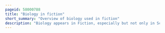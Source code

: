 ```yaml
---
pageid: 58000788
title: "Biology in fiction"
short_summary: "Overview of biology used in fiction"
description: "Biology appears in Fiction, especially but not only in Science Fiction, both in the Shape of real Aspects of the Science, used as Themes or Plot Devices, and in the Form of fictional Elements, whether fictional Extensions or Applications of biological Theory, or through the Invention of fictional Organisms. Major Aspects of Biology found in Fiction include Evolution Disease Genetics physiology Parasitism and Symbiosis Ethology and Ecology."
---
```

